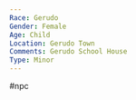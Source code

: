 ```yaml
---
Race: Gerudo
Gender: Female
Age: Child
Location: Gerudo Town
Comments: Gerudo School House
Type: Minor
---
```

 #npc 

